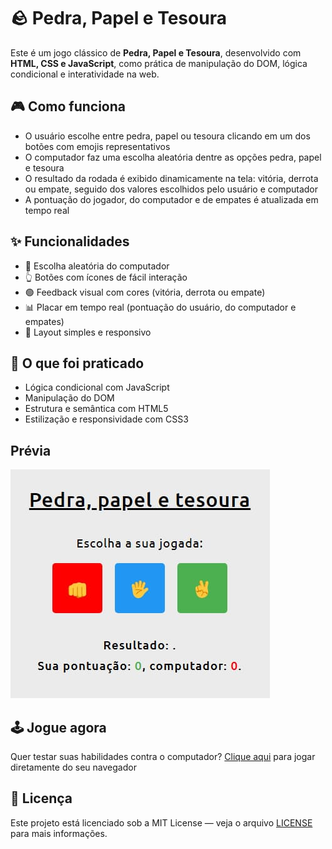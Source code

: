 # 🪨 Pedra, Papel e Tesoura

Este é um jogo clássico de **Pedra, Papel e Tesoura**, desenvolvido com **HTML, CSS e JavaScript**, como prática de manipulação do DOM, lógica condicional e interatividade na web.

## 🎮 Como funciona

- O usuário escolhe entre pedra, papel ou tesoura clicando em um dos botões com emojis representativos
- O computador faz uma escolha aleatória dentre as opções pedra, papel e tesoura
- O resultado da rodada é exibido dinamicamente na tela: vitória, derrota ou empate, seguido dos valores escolhidos pelo usuário e computador
- A pontuação do jogador, do computador e de empates é atualizada em tempo real

## ✨ Funcionalidades

- 🎲 Escolha aleatória do computador
- 👆 Botões com ícones de fácil interação
- 🟢 Feedback visual com cores (vitória, derrota ou empate)
- 📊 Placar em tempo real (pontuação do usuário, do computador e empates)
- 📱 Layout simples e responsivo

## 🧠 O que foi praticado

- Lógica condicional com JavaScript
- Manipulação do DOM
- Estrutura e semântica com HTML5
- Estilização e responsividade com CSS3

## Prévia

<img src="assets/img/preview.jpg">

## 🕹️ Jogue agora

Quer testar suas habilidades contra o computador? <a href="https://game-rock-paper-scissors-sigma.vercel.app/">Clique aqui</a> para jogar diretamente do seu navegador

## 📄 Licença

Este projeto está licenciado sob a MIT License — veja o arquivo <a href="https://github.com/alcamarano/game-rock-paper-scissors/blob/main/LICENSE">LICENSE</a> para mais informações.
